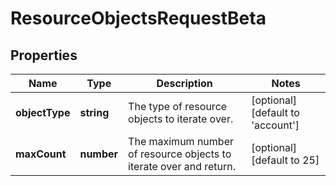 # ResourceObjectsRequestBeta

## Properties

Name | Type | Description | Notes
------------ | ------------- | ------------- | -------------
**objectType** | **string** | The type of resource objects to iterate over. | [optional] [default to &#39;account&#39;]
**maxCount** | **number** | The maximum number of resource objects to iterate over and return. | [optional] [default to 25]

